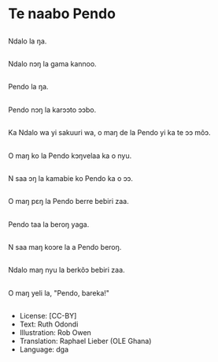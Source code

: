 # Te naabo Pendo

##
Ndalo la ŋa.

##
Ndalo nɔŋ la gama kannoo.

##
Pendo la ŋa.

##
Pendo nɔŋ la karɔɔto ɔɔbo.

##
Ka Ndalo wa yi sakuuri wa, o maŋ de la Pendo yi ka te ɔɔ mõɔ.

##
O maŋ ko la Pendo kɔŋvelaa ka o nyu.

##
N saa ɔŋ la kamabie ko Pendo ka o ɔɔ.

##
O maŋ pɛŋ la Pendo berre bebiri zaa.

##
Pendo taa la beroŋ yaga.

##
N saa maŋ koɔre la a Pendo beroŋ.

##
Ndalo maŋ nyu la berkõɔ bebiri zaa.

##
O maŋ yeli la, "Pendo, bareka!"

##
* License: [CC-BY]
* Text: Ruth Odondi
* Illustration: Rob Owen
* Translation: Raphael Lieber (OLE Ghana)
* Language: dga
